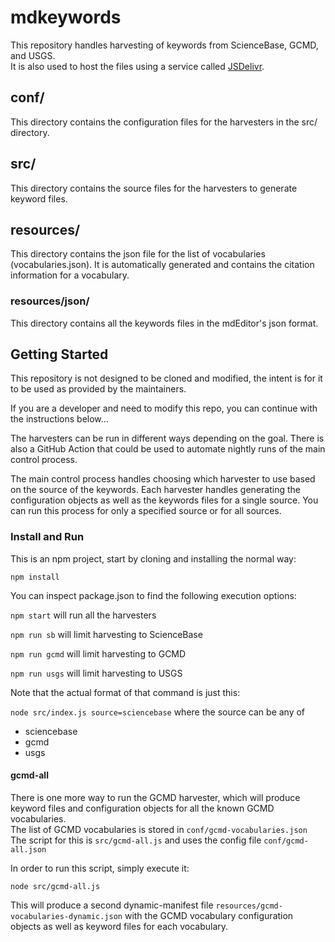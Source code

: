 # mdkeywords

This repository handles harvesting of keywords from ScienceBase, GCMD, and USGS.  
It is also used to host the files using a service called [JSDelivr](https://www.jsdelivr.com/).

## conf/

This directory contains the configuration files for the harvesters in the src/ directory.

## src/

This directory contains the source files for the harvesters to generate keyword files.

## resources/

This directory contains the json file for the list of vocabularies (vocabularies.json). It is automatically generated and contains the citation information for a vocabulary.

### resources/json/

This directory contains all the keywords files in the mdEditor's json format.

## Getting Started

This repository is not designed to be cloned and modified, the intent is for it to be used as provided by the maintainers.

If you are a developer and need to modify this repo, you can continue with the instructions below...

The harvesters can be run in different ways depending on the goal.
There is also a GitHub Action that could be used to automate nightly runs of the main control process.

The main control process handles choosing which harvester to use based on the source of the keywords.
Each harvester handles generating the configuration objects as well as the keywords files for a single source.
You can run this process for only a specified source or for all sources.

### Install and Run

This is an npm project, start by cloning and installing the normal way:

`npm install`

You can inspect package.json to find the following execution options:

`npm start` will run all the harvesters

`npm run sb` will limit harvesting to ScienceBase

`npm run gcmd` will limit harvesting to GCMD

`npm run usgs` will limit harvesting to USGS

Note that the actual format of that command is just this:

`node src/index.js source=sciencebase` where the source can be any of

- sciencebase
- gcmd
- usgs

#### gcmd-all

There is one more way to run the GCMD harvester, which will produce keyword files and configuration objects for all the known GCMD vocabularies.  
The list of GCMD vocabularies is stored in `conf/gcmd-vocabularies.json`  
The script for this is `src/gcmd-all.js` and uses the config file `conf/gcmd-all.json`

In order to run this script, simply execute it:

`node src/gcmd-all.js`

This will produce a second dynamic-manifest file `resources/gcmd-vocabularies-dynamic.json` with the GCMD vocabulary configuration objects as well as keyword files for each vocabulary.